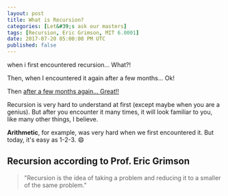 ```yaml
---
layout: post
title: What is Recursion?
categories: [Let&#39;s ask our masters]
tags: [Recursion, Eric Grimson, MIT 6.0001]
date: 2017-07-20 05:00:00 PM UTC
published: false
---
```


<!-- July 21, 2017 02:00:00 AM Philippine Time -->



when i first encountered recursion... What?!

Then, when I encountered it again after a few months... Ok!

Then [after a few months again... Great!!](http://jeremiahflaga.blogspot.com/2011/09/recursion-stanfords-cs106b-assignment.html)

Recursion is very hard to understand at first (except maybe when you are a genius). But after you encounter it many times, it will look familiar to you, like many other things, I believe.

**Arithmetic**, for example, was very hard when we first encountered it. But today, it's easy as 1-2-3. :smile:


<!--more-->

## Recursion according to Prof. Eric Grimson

> "Recursion is the idea of taking a problem and reducing it to a smaller of the same problem."

